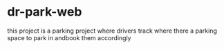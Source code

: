 # dr-park-web

this project is a parking project where drivers track where there a parking space to park in andbook them accordingly
